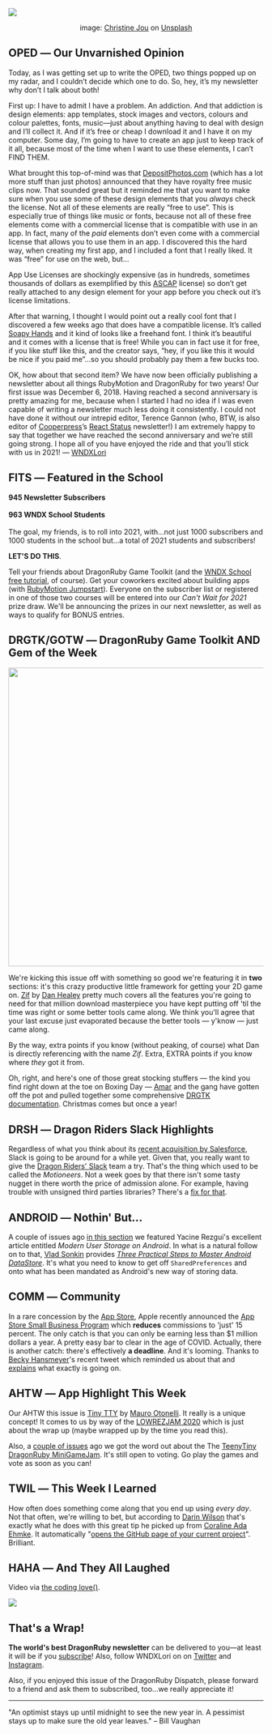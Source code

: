 <div style="display:none;font−size:0;line−height:0;max−height:0;mso−hide:all">DRD073: It's our second anniversary and we're celebrating!</div>

![](https://dragonrubydispatch.com/assets/images/christine-jou-6PPQDX2liKE-unsplash-590x338px.png)

<div style="text-size: small; text-align: center">image: <a href="https://unsplash.com/@chriskjou?utm_source=unsplash&amp;utm_medium=referral&amp;utm_content=creditCopyText">Christine Jou</a> on <a href="https://unsplash.com/s/photos/celebration?utm_source=unsplash&amp;utm_medium=referral&amp;utm_content=creditCopyText">Unsplash</a></div>

## OPED ― Our Unvarnished Opinion

Today, as I was getting set up to write the OPED, two things popped up on my radar, and I couldn’t decide which one to do. So, hey, it’s my newsletter why don’t I talk about both!

First up: I have to admit I have a problem. An addiction. And that addiction is design elements: app templates, stock images and vectors, colours and colour palettes, fonts, music―just about anything having to deal with design and I’ll collect it. And if it’s free or cheap I download it and I have it on my computer. Some day, I’m going to have to create an app just to keep track of it all, because most of the time when I want to use these elements, I can’t FIND THEM.

What brought this top-of-mind was that [DepositPhotos.com](/s/Ddd2Ad) (which has a lot more stuff than just photos) announced that they have royalty free music clips now. That sounded great but it reminded me that you want to make sure when you use some of these design elements that you *always* check the license. Not all of these elements are really “free to use”. This is especially true of things like music or fonts, because not all of these free elements come with a commercial license that is compatible with use in an app. In fact, many of the *paid* elements don’t even come with a commercial license that allows you to use them in an app. I discovered this the hard way, when creating my first app, and I included a font that I really liked. It was “free” for use on the web, but...

App Use Licenses are shockingly expensive (as in hundreds, sometimes thousands of dollars as exemplified by this [ASCAP](/s/h55055) license) so don’t get really attached to any design element for your app before you check out it’s license limitations.

After that warning, I thought I would point out a really cool font that I discovered a few weeks ago that does have a compatible license. It’s called [Soapy Hands](/s/LTLLTT) and it kind of looks like a freehand font. I think it’s beautiful and it comes with a license that is free! While you can in fact use it for free, if you like stuff like this, and the creator says, “hey, if you like this it would be nice if you paid me”...so you should probably pay them a few bucks too.

OK, how about that second item? We have now been officially publishing a newsletter about all things RubyMotion and DragonRuby for two years! Our first issue was December 6, 2018. Having reached a second anniversary is pretty amazing for me, because when I started I had no idea if I was even capable of writing a newsletter much less doing it consistently. I could not have done it without our intrepid editor, Terence Gannon (who, BTW, is also editor of [Cooperpress](/s/C22tqt)’s [React Status](/s/1W119t) newsletter!) I am extremely happy to say that together we have reached the second anniversary and we’re still going strong. I hope all of you have enjoyed the ride and that you’ll stick with us in 2021! ― [WNDXLori](/s/6sU6lU)

## FITS ― Featured in the School

**945 Newsletter Subscribers**
<br/>
<br/>
**963 WNDX School Students**
<br/>
<br/>
The goal, my friends, is to roll into 2021, with...not just 1000 subscribers and 1000 students in the school but...a total of 2021  students and subscribers!

**LET'S DO THIS**.

Tell your friends about DragonRuby Game Toolkit (and the [WNDX School free tutorial](/s/EzbEEE), of course). Get your coworkers excited about building apps (with [RubyMotion Jumpstart](/s/1zi1N1)). Everyone on the subscriber list or registered in one of those two courses will be entered into our *Can't Wait for 2021* prize draw. We'll be announcing the prizes in our next newsletter, as well as ways to qualify for BONUS entries.

## DRGTK/GOTW ― DragonRuby Game Toolkit AND Gem of the Week

<img style="width: 590px" src="https://dragonrubydispatch.com/assets/images/dan-healey-zif-full-demo.gif" />

We're kicking this issue off with something so good we're featuring it in **two** sections: it's this crazy productive little framework for getting your 2D game on. [Zif](/s/4RlR4D) by [Dan Healey](/s/bjXT0T) pretty much covers all the features you're going to need for that million download masterpiece you have kept putting off 'til the time was right or some better tools came along. We think you'll agree that your last excuse just evaporated because the better tools ― y'know ― just came along.

By the way, extra points if you know (without peaking, of course) what Dan is directly referencing with the name *Zif*. Extra, EXTRA points if you know where *they* got it from.

Oh, right, and here's one of those great stocking stuffers ― the kind you find right down at the toe on Boxing Day ― [Amar](/s/v5w59v) and the gang have gotten off the pot and pulled together some comprehensive [DRGTK documentation](/s/T2UUT2). Christmas comes but once a year! 

## DRSH ― Dragon Riders Slack Highlights

Regardless of what you think about its [recent acquisition by Salesforce](/s/PP98D9), Slack is going to be around for a while yet. Given that, you really want to give the [Dragon Riders' Slack](/s/2225O5) team a try. That's the thing which used to be called the <em>Motioneers</em>. Not a week goes by that there isn't some tasty nugget in there worth the price of admission alone. For example, having trouble with unsigned third parties libraries? There's a [fix for that](/s/9s900s).

## ANDROID ― Nothin' But...

A couple of issues ago [in this section](/s/KC5Kia) we featured Yacine Rezgui's excellent article entitled _Modern User Storage on Android_. In what is a natural follow on to that, [Vlad Sonkin](/s/1kkS1S) provides _[Three Practical Steps to Master Android DataStore](/s/T7oPT2)_. It's what you need to know to get off <code>SharedPreferences</code> and onto what has been mandated as Android's new way of storing data.

## COMM ― Community

In a rare concession by the [App Store](/s/nNnNFF), Apple recently announced the [App Store Small Business Program](/s/y8Ly11) which **reduces** commissions to 'just' 15 percent. The only catch is that you can only be earning less than $1 million dollars a year. A pretty easy bar to clear in the age of COVID. Actually, there is another catch: there's effectively **a deadline**. And it's looming. Thanks to [Becky Hansmeyer](/s/9SK9sS)'s recent tweet which reminded us about that and [explains](/s/GIGGsw) what exactly is going on. 

## AHTW ― App Highlight This Week

Our AHTW this issue is [Tiny TTY](/s/oi3o2i) by [Mauro Otonelli](/s/52aa5o). It really is a unique concept! It comes to us by way of the [LOWREZJAM 2020](/s/9xVVQ5) which is just about the wrap up (maybe wrapped up by the time you read this).

Also, a [couple of issues](/s/Q8bww8) ago we got the word out about the The [TeenyTiny DragonRuby MiniGameJam](/s/3w3Kiw). It's still open to voting. Go play the games and vote as soon as you can!

## TWIL ― This Week I Learned

How often does something come along that you end up using _every day_. Not that often, we're willing to bet, but according to [Darin Wilson](/s/1QOQnl) that's exactly what he does with this great tip he picked up from [Coraline Ada Ehmke](/s/N55NlQ). It automatically "[opens the GitHub page of your current project](/s/3AbD63)". Brilliant.

## HAHA ― And They All Laughed

Video via [the coding love()](/s/b899b9).

<span> 
 <a href="/s/6aQII6" target="_blank">
 <img src="https://dragonrubydispatch.com/assets/images/bring-the-intern-590x338px.png" />
 </a>
</span>

## That's a Wrap!

**The world's best DragonRuby newsletter** can be delivered to you—at least it will be if you [subscribe](/s/G8rrGG)! Also, follow WNDXLori on on [Twitter](/s/f0Mfa8) and [Instagram](/s/X2bP0X).

Also, if you enjoyed this issue of the DragonRuby Dispatch, please forward to a friend and ask them to subscribed, too...we really appreciate it!

---------------------------------------

"An optimist stays up until midnight to see the new year in. A pessimist stays up to make sure the old year leaves." – Bill Vaughan

